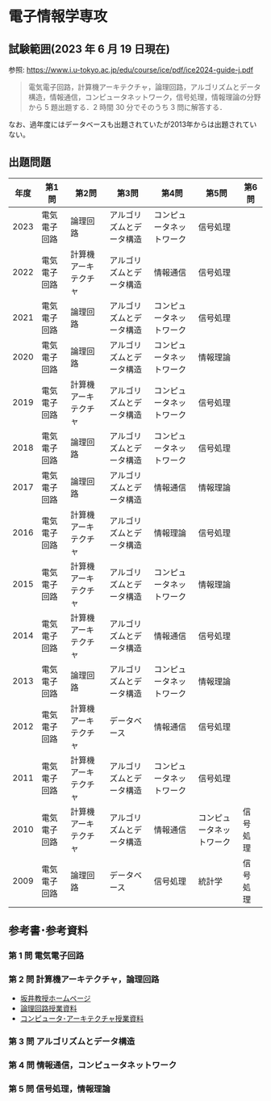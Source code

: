 # 電子情報学専攻

## 試験範囲(2023 年 6 月 19 日現在)

参照: <https://www.i.u-tokyo.ac.jp/edu/course/ice/pdf/ice2024-guide-j.pdf>

> 電気電子回路，計算機アーキテクチャ，論理回路，アルゴリズムとデータ構造，情報通信，コンピュータネットワーク，信号処理，情報理論の分野から 5 題出題する．2 時間 30 分でそのうち 3 問に解答する．

なお、過年度にはデータベースも出題されていたが2013年からは出題されていない。

## 出題問題

| 年度   | 第1問    | 第2問        | 第3問          | 第4問          | 第5問          | 第6問  |
|------|--------|------------|--------------|--------------|--------------|------|
| 2023 | 電気電子回路 | 論理回路       | アルゴリズムとデータ構造 | コンピュータネットワーク | 信号処理         |      |
| 2022 | 電気電子回路 | 計算機アーキテクチャ       | アルゴリズムとデータ構造 | 情報通信 | 信号処理         |      |
| 2021 | 電気電子回路 | 論理回路       | アルゴリズムとデータ構造 | コンピュータネットワーク | 信号処理         |      |
| 2020 | 電気電子回路 | 論理回路       | アルゴリズムとデータ構造 | コンピュータネットワーク | 情報理論         |      |
| 2019 | 電気電子回路 | 計算機アーキテクチャ | アルゴリズムとデータ構造 | コンピュータネットワーク | 信号処理         |      |
| 2018 | 電気電子回路 | 論理回路       | アルゴリズムとデータ構造 | コンピュータネットワーク | 信号処理         |      |
| 2017 | 電気電子回路 | 論理回路       | アルゴリズムとデータ構造 | 情報通信         | 情報理論         |      |
| 2016 | 電気電子回路 | 計算機アーキテクチャ | アルゴリズムとデータ構造 | 情報理論         | 信号処理         |      |
| 2015 | 電気電子回路 | 計算機アーキテクチャ | アルゴリズムとデータ構造 | コンピュータネットワーク | 情報理論         |      |
| 2014 | 電気電子回路 | 計算機アーキテクチャ | アルゴリズムとデータ構造 | 情報通信         | 信号処理         |      |
| 2013 | 電気電子回路 | 論理回路       | アルゴリズムとデータ構造 | コンピュータネットワーク | 情報理論         |      |
| 2012 | 電気電子回路 | 計算機アーキテクチャ | データベース       | 情報通信         | 信号処理         |      |
| 2011 | 電気電子回路 | 計算機アーキテクチャ | アルゴリズムとデータ構造 | コンピュータネットワーク | 信号処理         |      |
| 2010 | 電気電子回路 | 計算機アーキテクチャ | アルゴリズムとデータ構造 | 情報通信         | コンピュータネットワーク | 信号処理 |
| 2009 | 電気電子回路 | 論理回路       | データベース       | 信号処理         | 統計学          | 信号処理 |



## 参考書･参考資料

### 第 1 問 電気電子回路

### 第 2 問 計算機アーキテクチャ，論理回路

- [坂井教授ホームページ](https://www.mtl.t.u-tokyo.ac.jp/~sakai/index-j.html)
- [論理回路授業資料](http://www.mtl.t.u-tokyo.ac.jp/~sakai/ronri/)
- [コンピュータ･アーキテクチャ授業資料](http://www.mtl.t.u-tokyo.ac.jp/~sakai/hard/)

### 第 3 問 アルゴリズムとデータ構造

### 第 4 問 情報通信，コンピュータネットワーク

### 第 5 問 信号処理，情報理論
